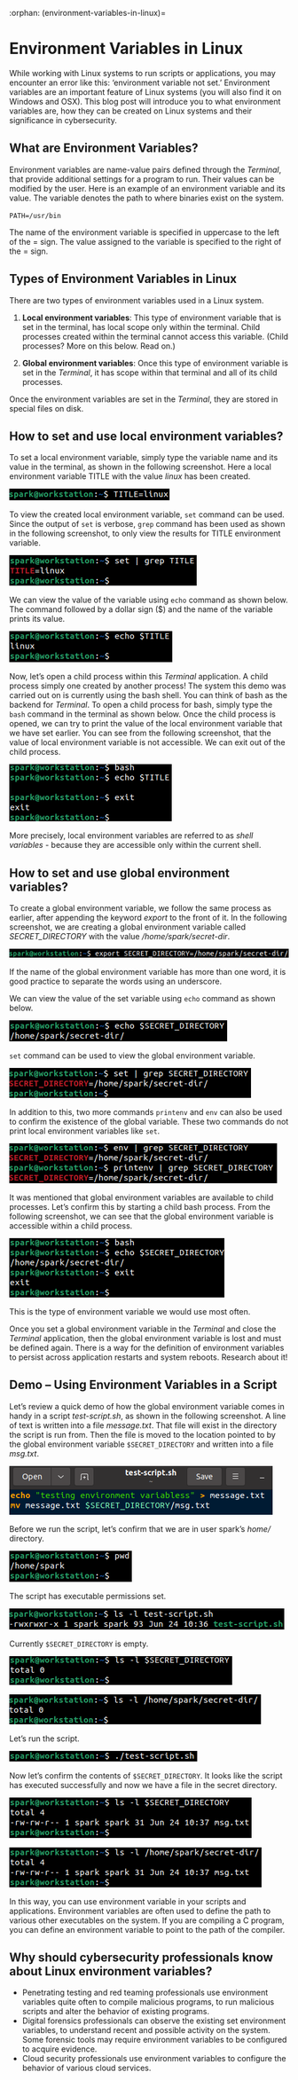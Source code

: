 :orphan:
(environment-variables-in-linux)=

# Environment Variables in Linux

While working with Linux systems to run scripts or applications, you may encounter an error like this: ‘environment variable not set.’ Environment variables are an important feature of Linux systems (you will also find it on Windows and OSX). This blog post will introduce you to what environment variables are, how they can be created on Linux systems and their significance in cybersecurity.

## What are Environment Variables?

Environment variables are name-value pairs defined through the _Terminal_, that provide additional settings for a program to run. Their values can be modified by the user. Here is an example of an environment variable and its value. The variable denotes the path to where binaries exist on the system.

`PATH=/usr/bin`

The name of the environment variable is specified in uppercase to the left of the = sign. The value assigned to the variable is specified to the right of the = sign.

## Types of Environment Variables in Linux

There are two types of environment variables used in a Linux system.

1. **Local environment variables**: This type of environment variable that is set in the terminal, has local scope only within the terminal. Child processes created within the terminal cannot access this variable. (Child processes? More on this below. Read on.)

2. **Global environment variables**: Once this type of environment variable is set in the _Terminal_, it has scope within that terminal and all of its child processes.

Once the environment variables are set in the _Terminal_, they are stored in special files on disk.

## How to set and use local environment variables?

To set a local environment variable, simply type the variable name and its value in the terminal, as shown in the following screenshot. Here a local environment variable TITLE with the value _linux_ has been created.

![alt text](images/env-1.png)

To view the created local environment variable, `set` command can be used. Since the output of `set` is verbose, `grep` command has been used as shown in the following screenshot, to only view the results for TITLE environment variable.

![alt text](images/env-2.png)

We can view the value of the variable using `echo` command as shown below. The command followed by a dollar sign ($) and the name of the variable prints its value.

![alt text](images/env-3.png)

Now, let’s open a child process within this _Terminal_ application. A child process simply one created by another process! The system this demo was carried out on is currently using the bash shell. You can think of bash as the backend for _Terminal_. To open a child process for bash, simply type the `bash` command in the terminal as shown below. Once the child process is opened, we can try to print the value of the local environment variable that we have set earlier. You can see from the following screenshot, that the value of local environment variable is not accessible. We can exit out of the child process.

![alt text](images/env-4.png)

More precisely, local environment variables are referred to as _shell variables_ - because they are accessible only within the current shell.

## How to set and use global environment variables?

To create a global environment variable, we follow the same process as earlier, after appending the keyword _export_ to the front of it. In the following screenshot, we are creating a global environment variable called _SECRET_DIRECTORY_ with the value _/home/spark/secret-dir_.

![alt text](images/env-5.png)

If the name of the global environment variable has more than one word, it is good practice to separate the words using an underscore.

We can view the value of the set variable using `echo` command as shown below.

![alt text](images/env-6.png)

`set` command can be used to view the global environment variable.

![alt text](images/env-7.png)

In addition to this, two more commands `printenv` and `env` can also be used to confirm the existence of the global variable. These two commands do not print local environment variables like `set`.

![alt text](images/env-8.png)

It was mentioned that global environment variables are available to child processes. Let’s confirm this by starting a child bash process. From the following screenshot, we can see that the global environment variable is accessible within a child process.

![alt text](images/env-9.png)

This is the type of environment variable we would use most often.

Once you set a global environment variable in the _Terminal_ and close the _Terminal_ application, then the global environment variable is lost and must be defined again. There is a way for the definition of environment variables to persist across application restarts and system reboots. Research about it!

## Demo – Using Environment Variables in a Script

Let’s review a quick demo of how the global environment variable comes in handy in a script _test-script.sh_, as shown in the following screenshot. A line of text is written into a file _message.txt_. That file will exist in the directory the script is run from. Then the file is moved to the location pointed to by the global environment variable `$SECRET_DIRECTORY` and written into a file _msg.txt_.

![alt text](images/env-10.png)

Before we run the script, let’s confirm that we are in user spark’s _home/_ directory.

![alt text](images/env-11.png)

The script has executable permissions set.

![alt text](images/env-12.png)

Currently `$SECRET_DIRECTORY` is empty.

![alt text](images/env-13.png)

![alt text](images/env-14.png)

Let’s run the script.

![alt text](images/env-15.png)

Now let’s confirm the contents of `$SECRET_DIRECTORY`. It looks like the script has executed successfully and now we have a file in the secret directory.

![alt text](images/env-16.png)

![alt text](images/env-17.png)

In this way, you can use environment variable in your scripts and applications. Environment variables are often used to define the path to various other executables on the system. If you are compiling a C program, you can define an environment variable to point to the path of the compiler.

## Why should cybersecurity professionals know about Linux environment variables?

- Penetrating testing and red teaming professionals use environment variables quite often to compile malicious programs, to run malicious scripts and alter the behavior of existing programs.
- Digital forensics professionals can observe the existing set environment variables, to understand recent and possible activity on the system. Some forensic tools may require environment variables to be configured to acquire evidence.
- Cloud security professionals use environment variables to configure the behavior of various cloud services.
